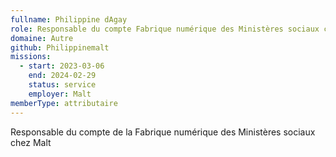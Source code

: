 ```yaml
---
fullname: Philippine dAgay
role: Responsable du compte Fabrique numérique des Ministères sociaux chez Malt 
domaine: Autre
github: Philippinemalt
missions:
  - start: 2023-03-06
    end: 2024-02-29
    status: service
    employer: Malt
memberType: attributaire
---
```


Responsable du compte de la Fabrique numérique des Ministères sociaux chez Malt 
